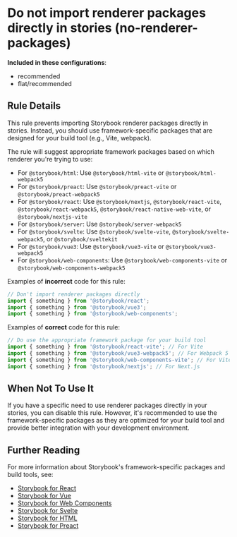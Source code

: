 # Do not import renderer packages directly in stories (no-renderer-packages)

<!-- RULE-CATEGORIES:START -->

**Included in these configurations**: <ul><li>recommended</li><li>flat/recommended</li></ul>

<!-- RULE-CATEGORIES:END -->

## Rule Details

This rule prevents importing Storybook renderer packages directly in stories. Instead, you should use framework-specific packages that are designed for your build tool (e.g., Vite, webpack).

The rule will suggest appropriate framework packages based on which renderer you're trying to use:

- For `@storybook/html`: Use `@storybook/html-vite` or `@storybook/html-webpack5`
- For `@storybook/preact`: Use `@storybook/preact-vite` or `@storybook/preact-webpack5`
- For `@storybook/react`: Use `@storybook/nextjs`, `@storybook/react-vite`, `@storybook/react-webpack5`, `@storybook/react-native-web-vite`, or `@storybook/nextjs-vite`
- For `@storybook/server`: Use `@storybook/server-webpack5`
- For `@storybook/svelte`: Use `@storybook/svelte-vite`, `@storybook/svelte-webpack5`, or `@storybook/sveltekit`
- For `@storybook/vue3`: Use `@storybook/vue3-vite` or `@storybook/vue3-webpack5`
- For `@storybook/web-components`: Use `@storybook/web-components-vite` or `@storybook/web-components-webpack5`

Examples of **incorrect** code for this rule:

```js
// Don't import renderer packages directly
import { something } from '@storybook/react';
import { something } from '@storybook/vue3';
import { something } from '@storybook/web-components';
```

Examples of **correct** code for this rule:

```js
// Do use the appropriate framework package for your build tool
import { something } from '@storybook/react-vite'; // For Vite
import { something } from '@storybook/vue3-webpack5'; // For Webpack 5
import { something } from '@storybook/web-components-vite'; // For Vite
import { something } from '@storybook/nextjs'; // For Next.js
```

## When Not To Use It

If you have a specific need to use renderer packages directly in your stories, you can disable this rule. However, it's recommended to use the framework-specific packages as they are optimized for your build tool and provide better integration with your development environment.

## Further Reading

For more information about Storybook's framework-specific packages and build tools, see:

- [Storybook for React](https://storybook.js.org/docs/react/get-started/install)
- [Storybook for Vue](https://storybook.js.org/docs/vue/get-started/install)
- [Storybook for Web Components](https://storybook.js.org/docs/web-components/get-started/install)
- [Storybook for Svelte](https://storybook.js.org/docs/svelte/get-started/install)
- [Storybook for HTML](https://storybook.js.org/docs/html/get-started/install)
- [Storybook for Preact](https://storybook.js.org/docs/preact/get-started/install)
